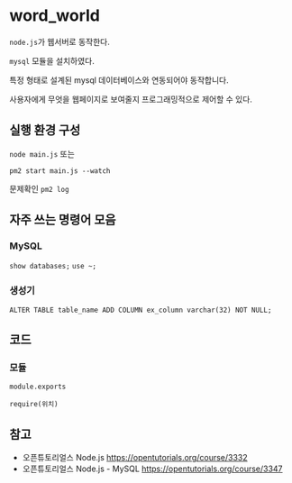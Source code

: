 # word_world

`node.js`가 웹서버로 동작한다.

`mysql` 모듈을 설치하였다.

특정 형태로 설계된 mysql 데이터베이스와 연동되어야 동작합니다.

사용자에게 무엇을 웹페이지로 보여줄지 프로그래밍적으로 제어할 수 있다.


## 실행 환경 구성

`node main.js` 또는

`pm2 start main.js --watch`

문제확인 `pm2 log`



## 자주 쓰는 명령어 모음

### MySQL
`show databases;`
`use ~;`

### 생성기

`ALTER TABLE table_name ADD COLUMN ex_column varchar(32) NOT NULL;`


## 코드

### 모듈

`module.exports`

`require(위치)`





## 참고

- 오픈튜토리얼스 Node.js
https://opentutorials.org/course/3332
- 오픈튜토리얼스 Node.js - MySQL
https://opentutorials.org/course/3347
